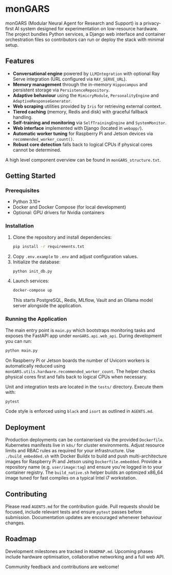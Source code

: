 # monGARS

monGARS (Modular Neural Agent for Research and Support) is a privacy-first AI system designed for experimentation on low-resource hardware. The project bundles Python services, a Django web interface and container orchestration files so contributors can run or deploy the stack with minimal setup.

## Features

 - **Conversational engine** powered by `LLMIntegration` with optional Ray Serve integration (URL configured via `RAY_SERVE_URL`).
- **Memory management** through the in-memory `Hippocampus` and persistent storage via `PersistenceRepository`.
- **Adaptive behaviour** using the `MimicryModule`, `PersonalityEngine` and `AdaptiveResponseGenerator`.
- **Web scraping** utilities provided by `Iris` for retrieving external context.
- **Tiered caching** (memory, Redis and disk) with graceful fallback handling.
- **Self‑training and monitoring** via `SelfTrainingEngine` and `SystemMonitor`.
- **Web interface** implemented with Django (located in `webapp/`).
- **Automatic worker tuning** for Raspberry Pi and Jetson devices via
  `recommended_worker_count()`.
- **Robust core detection** falls back to logical CPUs if physical cores
  cannot be determined.

A high level component overview can be found in `monGARS_structure.txt`.

## Getting Started

### Prerequisites

- Python 3.10+
- Docker and Docker Compose (for local development)
- Optional: GPU drivers for Nvidia containers

### Installation

1. Clone the repository and install dependencies:
   ```bash
   pip install -r requirements.txt
   ```
2. Copy `.env.example` to `.env` and adjust configuration values.
3. Initialize the database:
   ```bash
   python init_db.py
   ```
4. Launch services:
   ```bash
   docker-compose up
   ```
   This starts PostgreSQL, Redis, MLflow, Vault and an Ollama model server alongside the application.

### Running the Application

The main entry point is `main.py` which bootstraps monitoring tasks and exposes the FastAPI app under `monGARS.api.web_api`. During development you can run:

```bash
python main.py
```

On Raspberry Pi or Jetson boards the number of Uvicorn workers is
automatically reduced using `monGARS.utils.hardware.recommended_worker_count`.
The helper checks physical cores first and falls back to logical CPUs when
necessary.

Unit and integration tests are located in the `tests/` directory. Execute them with:

```bash
pytest
```

Code style is enforced using `black` and `isort` as outlined in `AGENTS.md`.

## Deployment

Production deployments can be containerised via the provided `Dockerfile`. Kubernetes manifests live in `k8s/` for cluster environments. Adjust resource limits and RBAC rules as required for your infrastructure.
Use `./build_embedded.sh` with Docker Buildx to build and push multi-architecture images for Raspberry Pi and Jetson using `Dockerfile.embedded`. Provide a repository name (e.g. `user/image:tag`) and ensure you're logged in to your container registry.
The `build_native.sh` helper builds an optimized x86_64 image tuned for fast compiles on a typical Intel i7 workstation.

## Contributing

Please read `AGENTS.md` for the contribution guide. Pull requests should be focused, include relevant tests and ensure `pytest` passes before submission. Documentation updates are encouraged whenever behaviour changes.

## Roadmap

Development milestones are tracked in `ROADMAP.md`. Upcoming phases include hardware optimisation, collaborative networking and a full web API.

Community feedback and contributions are welcome!
